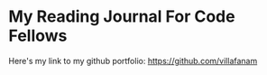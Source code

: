 # My Reading Journal For Code Fellows


Here's my link to my github portfolio: https://github.com/villafanam
